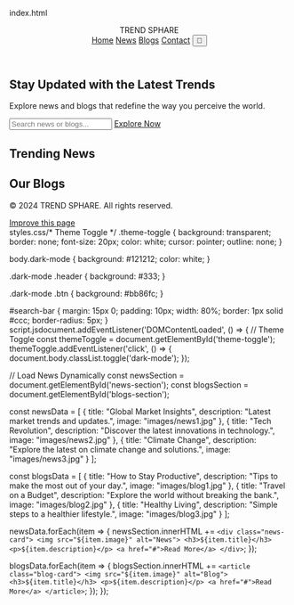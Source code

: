 index.html<!DOCTYPE html>
<html lang="en">
<head>
  <meta charset="UTF-8">
  <meta name="viewport" content="width=device-width, initial-scale=1.0">
  <title>TREND SPHARE</title>
  <link rel="stylesheet" href="css/styles.css">
  <link rel="stylesheet" href="https://cdnjs.cloudflare.com/ajax/libs/font-awesome/6.0.0/css/all.min.css">
</head>
<body>
  <header class="header">
    <div class="logo">TREND <span>SPHARE</span></div>
    <nav class="navbar">
      <a href="#home">Home</a>
      <a href="#news">News</a>
      <a href="#blogs">Blogs</a>
      <a href="#contact">Contact</a>
      <button id="theme-toggle" class="theme-toggle">🌙</button>
    </nav>
  </header>

  <section id="home" class="hero">
    <div class="hero-content">
      <h1>Stay Updated with the Latest Trends</h1>
      <p>Explore news and blogs that redefine the way you perceive the world.</p>
      <input type="text" id="search-bar" placeholder="Search news or blogs..." />
      <a href="#news" class="btn">Explore Now</a>
    </div>
  </section>

  <section id="news" class="news">
    <h2>Trending News</h2>
    <div class="news-grid" id="news-section">
      <!-- News will load dynamically -->
    </div>
  </section>

  <section id="blogs" class="blogs">
    <h2>Our Blogs</h2>
    <div class="blogs-grid" id="blogs-section">
      <!-- Blogs will load dynamically -->
    </div>
  </section>

  <footer class="footer">
    <p>&copy; 2024 TREND SPHARE. All rights reserved.</p>
    <div class="social-links">
      <a href="#"><i class="fab fa-facebook"></i></a>
      <a href="#"><i class="fab fa-twitter"></i></a>
      <a href="#"><i class="fab fa-instagram"></i></a>
    </div>
    <a href="https://github.com/your-repository" class="btn contribute-btn">Improve this page</a>
  </footer>

  <script src="js/script.js"></script>
</body>
</html>
styles.css/* Theme Toggle */
.theme-toggle {
  background: transparent;
  border: none;
  font-size: 20px;
  color: white;
  cursor: pointer;
  outline: none;
}

body.dark-mode {
  background: #121212;
  color: white;
}

.dark-mode .header {
  background: #333;
}

.dark-mode .btn {
  background: #bb86fc;
}

#search-bar {
  margin: 15px 0;
  padding: 10px;
  width: 80%;
  border: 1px solid #ccc;
  border-radius: 5px;
}
script.jsdocument.addEventListener('DOMContentLoaded', () => {
  // Theme Toggle
  const themeToggle = document.getElementById('theme-toggle');
  themeToggle.addEventListener('click', () => {
    document.body.classList.toggle('dark-mode');
  });

  // Load News Dynamically
  const newsSection = document.getElementById('news-section');
  const blogsSection = document.getElementById('blogs-section');
  
  const newsData = [
    { title: "Global Market Insights", description: "Latest market trends and updates.", image: "images/news1.jpg" },
    { title: "Tech Revolution", description: "Discover the latest innovations in technology.", image: "images/news2.jpg" },
    { title: "Climate Change", description: "Explore the latest on climate change and solutions.", image: "images/news3.jpg" }
  ];
  
  const blogsData = [
    { title: "How to Stay Productive", description: "Tips to make the most out of your day.", image: "images/blog1.jpg" },
    { title: "Travel on a Budget", description: "Explore the world without breaking the bank.", image: "images/blog2.jpg" },
    { title: "Healthy Living", description: "Simple steps to a healthier lifestyle.", image: "images/blog3.jpg" }
  ];

  newsData.forEach(item => {
    newsSection.innerHTML += `
      <div class="news-card">
        <img src="${item.image}" alt="News">
        <h3>${item.title}</h3>
        <p>${item.description}</p>
        <a href="#">Read More</a>
      </div>
    `;
  });

  blogsData.forEach(item => {
    blogsSection.innerHTML += `
      <article class="blog-card">
        <img src="${item.image}" alt="Blog">
        <h3>${item.title}</h3>
        <p>${item.description}</p>
        <a href="#">Read More</a>
      </article>
    `;
  });
});










